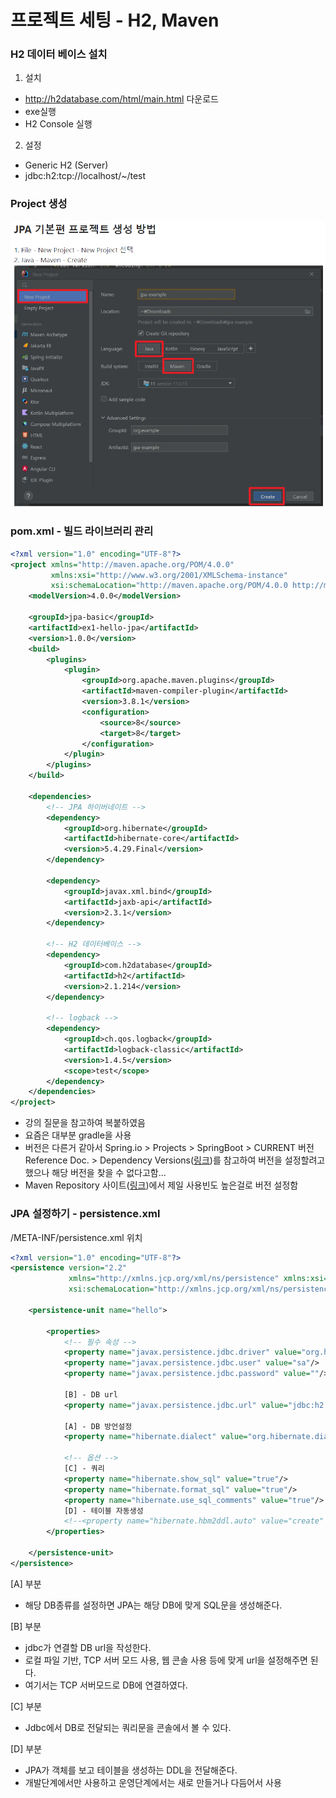 # 프로젝트 세팅 - H2, Maven 

### H2 데이터 베이스 설치

1. 설치

- http://h2database.com/html/main.html 다운로드
- exe실행
- H2 Console 실행

2. 설정

- Generic H2 (Server)
- jdbc:h2:tcp://localhost/~/test



### Project 생성

![image](img/image.png)



### pom.xml - 빌드 라이브러리 관리

```xml
<?xml version="1.0" encoding="UTF-8"?>
<project xmlns="http://maven.apache.org/POM/4.0.0"
         xmlns:xsi="http://www.w3.org/2001/XMLSchema-instance"
         xsi:schemaLocation="http://maven.apache.org/POM/4.0.0 http://maven.apache.org/xsd/maven-4.0.0.xsd">
    <modelVersion>4.0.0</modelVersion>

    <groupId>jpa-basic</groupId>
    <artifactId>ex1-hello-jpa</artifactId>
    <version>1.0.0</version>
    <build>
        <plugins>
            <plugin>
                <groupId>org.apache.maven.plugins</groupId>
                <artifactId>maven-compiler-plugin</artifactId>
                <version>3.8.1</version>
                <configuration>
                    <source>8</source>
                    <target>8</target>
                </configuration>
            </plugin>
        </plugins>
    </build>

    <dependencies>
        <!-- JPA 하이버네이트 -->
        <dependency>
            <groupId>org.hibernate</groupId>
            <artifactId>hibernate-core</artifactId>
            <version>5.4.29.Final</version>
        </dependency>

        <dependency>
            <groupId>javax.xml.bind</groupId>
            <artifactId>jaxb-api</artifactId>
            <version>2.3.1</version>
        </dependency>

        <!-- H2 데이터베이스 -->
        <dependency>
            <groupId>com.h2database</groupId>
            <artifactId>h2</artifactId>
            <version>2.1.214</version>
        </dependency>

        <!-- logback -->
        <dependency>
            <groupId>ch.qos.logback</groupId>
            <artifactId>logback-classic</artifactId>
            <version>1.4.5</version>
            <scope>test</scope>
        </dependency>
    </dependencies>
</project>
```

- 강의 질문을 참고하여 복붙하였음
- 요즘은 대부분 gradle을 사용
- 버전은 다른거 같아서 Spring.io > Projects > SpringBoot > CURRENT 버전 Reference Doc. > Dependency Versions([링크](https://docs.spring.io/spring-boot/docs/current/reference/html/dependency-versions.html#appendix.dependency-versions))를 참고하여 버전을 설정할려고 했으나 해당 버전을 찾을 수 없다고함...
- Maven Repository 사이트([링크](https://mvnrepository.com/artifact/ch.qos.logback/logback-classic/1.4.6))에서 제일 사용빈도 높은걸로 버전 설정함



### JPA 설정하기 - persistence.xml

/META-INF/persistence.xml 위치

```xml
<?xml version="1.0" encoding="UTF-8"?>
<persistence version="2.2"
             xmlns="http://xmlns.jcp.org/xml/ns/persistence" xmlns:xsi="http://www.w3.org/2001/XMLSchema-instance"
             xsi:schemaLocation="http://xmlns.jcp.org/xml/ns/persistence http://xmlns.jcp.org/xml/ns/persistence/persistence_2_2.xsd">
    
    <persistence-unit name="hello">
        
        <properties>
            <!-- 필수 속성 -->
            <property name="javax.persistence.jdbc.driver" value="org.h2.Driver"/>
            <property name="javax.persistence.jdbc.user" value="sa"/>
            <property name="javax.persistence.jdbc.password" value=""/>
            
            [B] - DB url
            <property name="javax.persistence.jdbc.url" value="jdbc:h2:tcp://localhost/~/test"/>
            
            [A] - DB 방언설정
            <property name="hibernate.dialect" value="org.hibernate.dialect.H2Dialect"/>

            <!-- 옵션 -->
            [C] - 쿼리
            <property name="hibernate.show_sql" value="true"/>
            <property name="hibernate.format_sql" value="true"/>
            <property name="hibernate.use_sql_comments" value="true"/>
            [D] - 테이블 자동생성
            <!--<property name="hibernate.hbm2ddl.auto" value="create" />-->
        </properties>
        
    </persistence-unit>
</persistence>
```

[A] 부분

- 해당 DB종류를 설정하면 JPA는 해당 DB에 맞게 SQL문을 생성해준다. 

[B] 부분

- jdbc가 연결할 DB url을 작성한다.
- 로컬 파일 기반, TCP 서버 모드 사용, 웹 콘솔 사용 등에 맞게 url을 설정해주면 된다.
- 여기서는 TCP 서버모드로 DB에 연결하였다.

[C] 부분

- Jdbc에서 DB로 전달되는 쿼리문을 콘솔에서 볼 수 있다.

[D] 부분

- JPA가 객체를 보고 테이블을 생성하는 DDL을 전달해준다.
- 개발단계에서만 사용하고 운영단계에서는 새로 만들거나 다듬어서 사용
